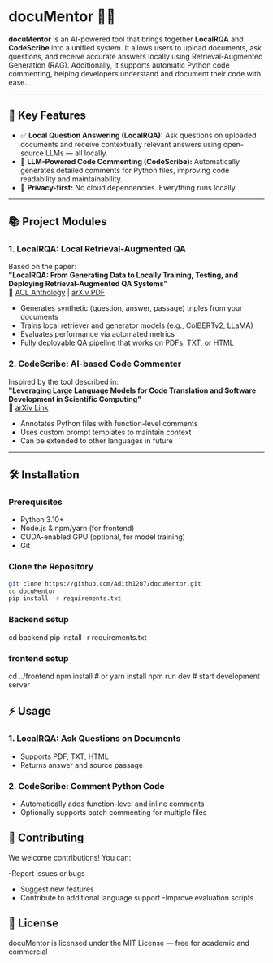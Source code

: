 # docuMentor 🧠📄

**docuMentor** is an AI-powered tool that brings together **LocalRQA** and **CodeScribe** into a unified system. It allows users to upload documents, ask questions, and receive accurate answers locally using Retrieval-Augmented Generation (RAG). Additionally, it supports automatic Python code commenting, helping developers understand and document their code with ease.

---

## 🚀 Key Features

- ✅ **Local Question Answering (LocalRQA):** Ask questions on uploaded documents and receive contextually relevant answers using open-source LLMs — all locally.
- 🧠 **LLM-Powered Code Commenting (CodeScribe):** Automatically generates detailed comments for Python files, improving code readability and maintainability.
- 🔐 **Privacy-first:** No cloud dependencies. Everything runs locally.

---

## 📚 Project Modules

### 1. LocalRQA: Local Retrieval-Augmented QA

Based on the paper:  
**"LocalRQA: From Generating Data to Locally Training, Testing, and Deploying Retrieval-Augmented QA Systems"**  
📎 [ACL Anthology](https://aclanthology.org/2024.acl-demos.14/) | [arXiv PDF](https://arxiv.org/pdf/2403.00982.pdf)

- Generates synthetic ⟨question, answer, passage⟩ triples from your documents
- Trains local retriever and generator models (e.g., ColBERTv2, LLaMA)
- Evaluates performance via automated metrics
- Fully deployable QA pipeline that works on PDFs, TXT, or HTML

### 2. CodeScribe: AI-based Code Commenter

Inspired by the tool described in:  
**"Leveraging Large Language Models for Code Translation and Software Development in Scientific Computing"**  
📎 [arXiv Link](https://arxiv.org/abs/2410.24119)

- Annotates Python files with function-level comments
- Uses custom prompt templates to maintain context
- Can be extended to other languages in future

---

## 🛠️ Installation

### Prerequisites

- Python 3.10+
- Node.js & npm/yarn (for frontend)
- CUDA-enabled GPU (optional, for model training)
- Git

### Clone the Repository

```bash
git clone https://github.com/Adith1207/docuMentor.git
cd docuMentor
pip install -r requirements.txt
```

### Backend setup

cd backend
pip install -r requirements.txt

### frontend setup

cd ../frontend
npm install # or yarn install
npm run dev # start development server

## ⚡ Usage

### 1. LocalRQA: Ask Questions on Documents

- Supports PDF, TXT, HTML
- Returns answer and source passage

### 2. CodeScribe: Comment Python Code

- Automatically adds function-level and inline comments
- Optionally supports batch commenting for multiple files

## 🤝 Contributing

We welcome contributions! You can:

-Report issues or bugs

- Suggest new features
- Contribute to additional language support
  -Improve evaluation scripts

## 📜 License

docuMentor is licensed under the MIT License — free for academic and commercial
